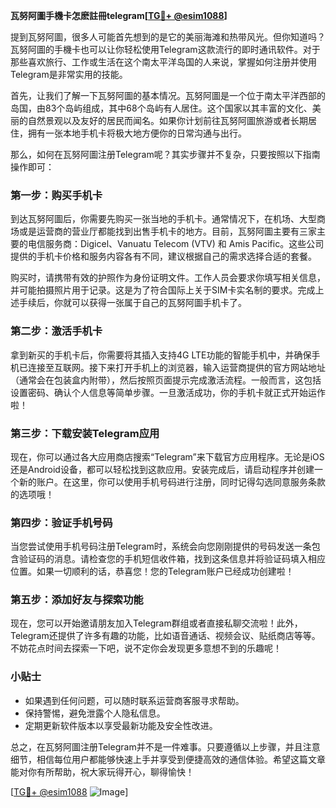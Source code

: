 **瓦努阿圖手機卡怎麽註冊telegram[[TG💪+ @esim1088](https://t.me/s/esim1088)]**

提到瓦努阿圖，很多人可能首先想到的是它的美丽海滩和热带风光。但你知道吗？瓦努阿圖的手機卡也可以让你轻松使用Telegram这款流行的即时通讯软件。对于那些喜欢旅行、工作或生活在这个南太平洋岛国的人来说，掌握如何注册并使用Telegram是非常实用的技能。

首先，让我们了解一下瓦努阿圖的基本情况。瓦努阿圖是一个位于南太平洋西部的岛国，由83个岛屿组成，其中68个岛屿有人居住。这个国家以其丰富的文化、美丽的自然景观以及友好的居民而闻名。如果你计划前往瓦努阿圖旅游或者长期居住，拥有一张本地手机卡将极大地方便你的日常沟通与出行。

那么，如何在瓦努阿圖注册Telegram呢？其实步骤并不复杂，只要按照以下指南操作即可：

### 第一步：购买手机卡

到达瓦努阿圖后，你需要先购买一张当地的手机卡。通常情况下，在机场、大型商场或是运营商的营业厅都能找到出售手机卡的地方。目前，瓦努阿圖主要有三家主要的电信服务商：Digicel、Vanuatu Telecom (VTV) 和 Amis Pacific。这些公司提供的手机卡价格和服务内容各有不同，建议根据自己的需求选择合适的套餐。

购买时，请携带有效的护照作为身份证明文件。工作人员会要求你填写相关信息，并可能拍摄照片用于记录。这是为了符合国际上关于SIM卡实名制的要求。完成上述手续后，你就可以获得一张属于自己的瓦努阿圖手机卡了。

### 第二步：激活手机卡

拿到新买的手机卡后，你需要将其插入支持4G LTE功能的智能手机中，并确保手机已连接至互联网。接下来打开手机上的浏览器，输入运营商提供的官方网站地址（通常会在包装盒内附带），然后按照页面提示完成激活流程。一般而言，这包括设置密码、确认个人信息等简单步骤。一旦激活成功，你的手机卡就正式开始运作啦！

### 第三步：下载安装Telegram应用

现在，你可以通过各大应用商店搜索“Telegram”来下载官方应用程序。无论是iOS还是Android设备，都可以轻松找到这款应用。安装完成后，请启动程序并创建一个新的账户。在这里，你可以使用手机号码进行注册，同时记得勾选同意服务条款的选项哦！

### 第四步：验证手机号码

当您尝试使用手机号码注册Telegram时，系统会向您刚刚提供的号码发送一条包含验证码的消息。请检查您的手机短信收件箱，找到这条信息并将验证码填入相应位置。如果一切顺利的话，恭喜您！您的Telegram账户已经成功创建啦！

### 第五步：添加好友与探索功能

现在，您可以开始邀请朋友加入Telegram群组或者直接私聊交流啦！此外，Telegram还提供了许多有趣的功能，比如语音通话、视频会议、贴纸商店等等。不妨花点时间去探索一下吧，说不定你会发现更多意想不到的乐趣呢！

### 小贴士

- 如果遇到任何问题，可以随时联系运营商客服寻求帮助。
- 保持警惕，避免泄露个人隐私信息。
- 定期更新软件版本以享受最新功能及安全性改进。

总之，在瓦努阿圖注册Telegram并不是一件难事。只要遵循以上步骤，并且注意细节，相信每位用户都能够快速上手并享受到便捷高效的通信体验。希望这篇文章能对你有所帮助，祝大家玩得开心，聊得愉快！

[[TG💪+ @esim1088](https://t.me/s/esim1088) ![Image](https://i.postimg.cc/4NQfJmqS/Snipaste-2025-05-13-00-14-12.png)]